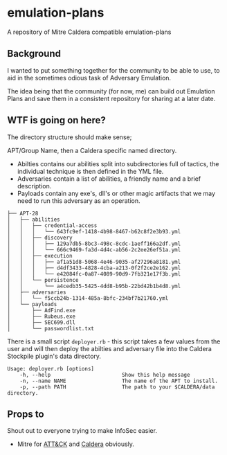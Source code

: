 # emulation-plans
A repository of Mitre Caldera compatible emulation-plans
 
## Background

I wanted to put something together for the community to be able to use, to aid in the sometimes odious task of Adversary Emulation. 

The idea being that the community (for now, me) can build out Emulation Plans and save them in a consistent repository for sharing at a later date. 

## WTF is going on here?
The directory structure should make sense; 

APT/Group Name, then a Caldera specific named directory. 

- Abilties contains our abilities split into subdirectories full of tactics, the individual technique is then defined in the YML file.
- Adversaries contain a list of abilities, a friendly name and a brief description. 
- Payloads contain any exe's, dll's or other magic artifacts that we may need to run this adversary as an operation.   

```
├── APT-28
│   ├── abilities
│   │   ├── credential-access
│   │   │   └── 643fc9ef-1418-4b98-8467-b62c8f2e3b93.yml
│   │   ├── discovery
│   │   │   ├── 129a7db5-8bc3-498c-8cdc-1aeff166a2df.yml
│   │   │   └── 666c9469-fa3d-4d4c-ab56-2c2ee26ef51a.yml
│   │   ├── execution
│   │   │   ├── af1a51d8-5068-4e46-9035-af27296a8181.yml
│   │   │   ├── d4df3433-4828-4cba-a213-0f2f2ce2e162.yml
│   │   │   └── e42084fc-0a87-4089-90d9-7fb321e17f3b.yml
│   │   └── persistence
│   │       └── a4cedb35-5425-4dd8-b95b-22bd42b1b4d8.yml
│   ├── adversaries
│   │   └── f5ccb24b-1314-485a-8bfc-234bf7b21760.yml
│   └── payloads
│       ├── AdFind.exe
│       ├── Rubeus.exe
│       ├── SEC699.dll
│       └── passwordlist.txt
```

There is a small script `deployer.rb` - this script takes a few values from the user and will then deploy the abilties and adversary file into the Caldera Stockpile plugin's data directory. 

```
Usage: deployer.rb [options]
    -h, --help                       Show this help message
    -n, --name NAME                  The name of the APT to install.
    -p, --path PATH                  The path to your $CALDERA/data directory.

```
 
## Props to
Shout out to everyone trying to make InfoSec easier. 
- Mitre for [ATT&CK](https://attack.mitre.org/) and [Caldera](https://github.com/mitre/caldera) obviously. 
 
